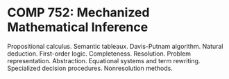 # COMP 752: Mechanized Mathematical Inference

Propositional calculus. Semantic tableaux. Davis-Putnam algorithm. Natural deduction. First-order logic. Completeness. Resolution. Problem representation. Abstraction. Equational systems and term rewriting. Specialized decision procedures. Nonresolution methods.